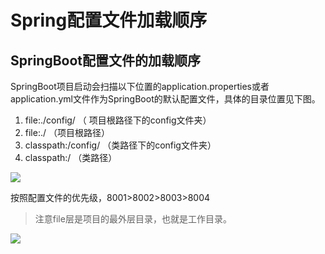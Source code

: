 # Spring配置文件加载顺序

## SpringBoot配置文件的加载顺序

SpringBoot项目启动会扫描以下位置的application.properties或者application.yml文件作为SpringBoot的默认配置文件，具体的目录位置见下图。

1. file:./config/ （ 项目根路径下的config文件夹）
2. file:./ （项目根路径）
3. classpath:/config/ （类路径下的config文件夹）
4. classpath:/ （类路径）

![](https://s2.loli.net/2025/05/30/A2aWi6FBwrteTyS.png)

按照配置文件的优先级，8001>8002>8003>8004

> 注意file层是项目的最外层目录，也就是工作目录。
> 

![](https://s2.loli.net/2025/05/30/ajr6N9vbJOhFwpD.png)